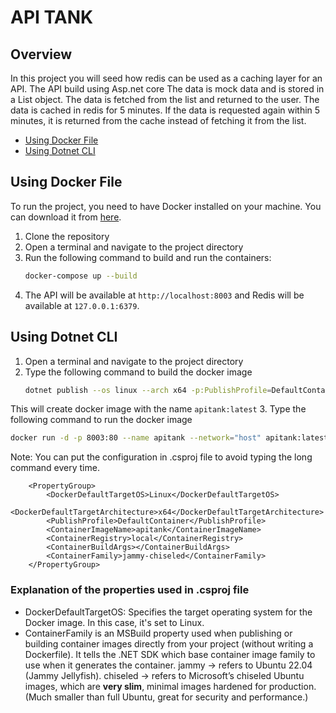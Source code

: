 ﻿# API TANK

## Overview
In this project you will seed how redis can be used as a caching layer for an API. The API build using Asp.net core
The data is mock data and is stored in a List<T> object. The data is fetched from the list and returned to the user. 
The data is cached in redis for 5 minutes. If the data is requested again within 5 minutes, it is returned from the cache instead of fetching it from the list.

- [Using Docker File](#using_docker_file)
- [Using Dotnet CLI](#using_dotnet_cli)

## Using Docker File
To run the project, you need to have Docker installed on your machine. You can download it from [here](https://www.docker.com/products/docker-desktop).
1. Clone the repository
2. Open a terminal and navigate to the project directory
3. Run the following command to build and run the containers:
   ```bash
   docker-compose up --build
   ```
4. The API will be available at `http://localhost:8003` and Redis will be available at `127.0.0.1:6379`.

## Using Dotnet CLI
1. Open a terminal and navigate to the project directory
2. Type the following command to build the docker image
   ```bash
   dotnet publish --os linux --arch x64 -p:PublishProfile=DefaultContainer -c Release
   ```
This will create docker image with the name `apitank:latest`
3. Type the following command to run the docker image
   ```bash
   docker run -d -p 8003:80 --name apitank --network="host" apitank:latest
   ```
Note: You can put the configuration in .csproj file to avoid typing the long command every time.
```
    <PropertyGroup>
        <DockerDefaultTargetOS>Linux</DockerDefaultTargetOS>
        <DockerDefaultTargetArchitecture>x64</DockerDefaultTargetArchitecture>
        <PublishProfile>DefaultContainer</PublishProfile>
        <ContainerImageName>apitank</ContainerImageName>
        <ContainerRegistry>local</ContainerRegistry>
        <ContainerBuildArgs></ContainerBuildArgs>
        <ContainerFamily>jammy-chiseled</ContainerFamily>
    </PropertyGroup>
```
### Explanation of the properties used in .csproj file
- DockerDefaultTargetOS: Specifies the target operating system for the Docker image. In this case, it's set to Linux.
- ContainerFamily is an MSBuild property used when publishing or building container images directly from your project (without writing a Dockerfile).
It tells the .NET SDK which base container image family to use when it generates the container.
jammy → refers to Ubuntu 22.04 (Jammy Jellyfish).
chiseled → refers to Microsoft’s chiseled Ubuntu images, which are **very slim**, minimal images hardened for production.
(Much smaller than full Ubuntu, great for security and performance.)
